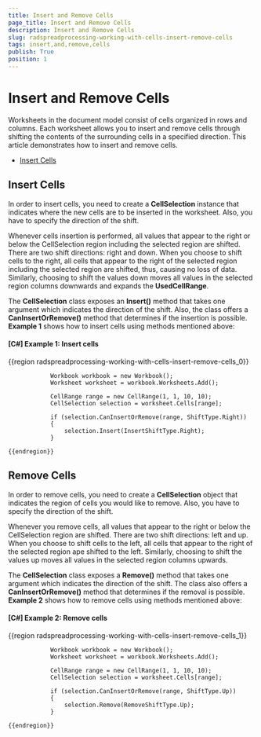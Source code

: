 ```yaml
---
title: Insert and Remove Cells
page_title: Insert and Remove Cells
description: Insert and Remove Cells
slug: radspreadprocessing-working-with-cells-insert-remove-cells
tags: insert,and,remove,cells
publish: True
position: 1
---
```


# Insert and Remove Cells



Worksheets in the document model consist of cells organized in rows and columns. Each worksheet allows you to insert and remove cells through shifting the contents of the surrounding cells in a specified direction. This article demonstrates how to insert and remove cells.
      

* [Insert Cells](#insert-cells)

## Insert Cells

In order to insert cells, you need to create a __CellSelection__ instance that indicates where the new cells are to be inserted in the worksheet. Also, you have to specify the direction of the shift.
        

Whenever cells insertion is performed, all values that appear to the right or below the CellSelection region including the selected region are shifted. There are two shift directions: right and down. When you choose to shift cells to the right, all cells that appear to the right of the selected region including the selected region are shifted, thus, causing no loss of data. Similarly, choosing to shift the values down moves all values in the selected region columns downwards and expands the __UsedCellRange__.
        

The __CellSelection__ class exposes an __Insert()__ method that takes one argument which indicates the direction of the shift. Also, the class offers a __CanInsertOrRemove()__ method that determines if the insertion is possible. __Example 1__ shows how to insert cells using methods mentioned above:
        

#### __[C#] Example 1: Insert cells__

{{region radspreadprocessing-working-with-cells-insert-remove-cells_0}}
	
	            Workbook workbook = new Workbook();
	            Worksheet worksheet = workbook.Worksheets.Add();
	
	            CellRange range = new CellRange(1, 1, 10, 10);
	            CellSelection selection = worksheet.Cells[range];
	
	            if (selection.CanInsertOrRemove(range, ShiftType.Right))
	            {
	                selection.Insert(InsertShiftType.Right);
	            }
	
	{{endregion}}



## Remove Cells

In order to remove cells, you need to create a __CellSelection__ object that indicates the region of cells you would like to remove. Also, you have to specify the direction of the shift.
        

Whenever you remove cells, all values that appear to the right or below the CellSelection region are shifted. There are two shift directions: left and up. When you choose to shift cells to the left, all cells that appear to the right of the selected region аре shifted to the left. Similarly, choosing to shift the values up moves all values in the selected region columns upwards.
        

The __CellSelection__ class exposes a __Remove()__ method that takes one argument which indicates the direction of the shift. Тhe class also offers a __CanInsertOrRemove()__ method that determines if the removal is possible. __Example 2__ shows how to remove cells using methods mentioned above:
        

#### __[C#] Example 2: Remove cells__

{{region radspreadprocessing-working-with-cells-insert-remove-cells_1}}
	
	            Workbook workbook = new Workbook();
	            Worksheet worksheet = workbook.Worksheets.Add();
	
	            CellRange range = new CellRange(1, 1, 10, 10);
	            CellSelection selection = worksheet.Cells[range];
	
	            if (selection.CanInsertOrRemove(range, ShiftType.Up))
	            {
	                selection.Remove(RemoveShiftType.Up);
	            }
	
	{{endregion}}


